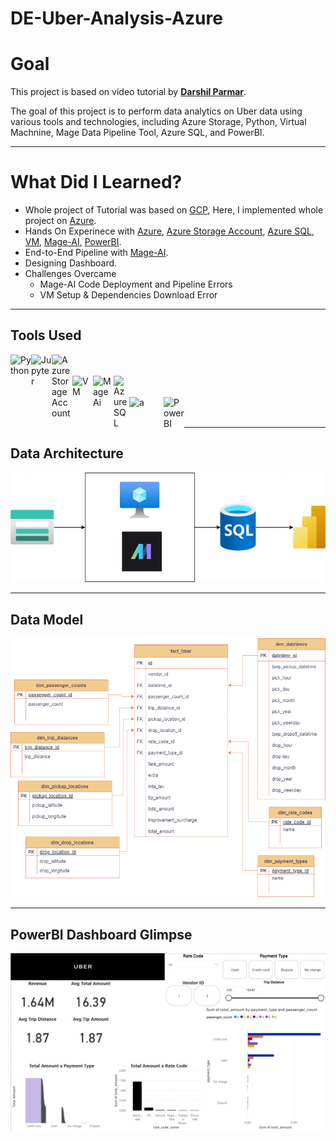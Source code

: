 # DE-Uber-Analysis-Azure

# Goal
This project is based on video tutorial by [**Darshil Parmar**](https://www.youtube.com/watch?v=WpQECq5Hx9g&list=PLBJe2dFI4sgvQTNNkI3ETYJgNPR4CBpFd&index=11).


The goal of this project is to perform data analytics on Uber data using various tools and technologies, including Azure Storage, Python, Virtual Machnine, Mage Data Pipeline Tool, Azure SQL, and PowerBI.


<hr/>

# What Did I Learned?
* Whole project of Tutorial was based on [GCP](https://github.com/darshilparmar/uber-etl-pipeline-data-engineering-project/tree/main?tab=readme-ov-file), Here, I implemented whole project on [Azure].
* Hands On Experinece with [Azure], [Azure Storage Account], [Azure SQL], [VM], [Mage-AI], [PowerBI].
* End-to-End Pipeline with [Mage-AI].
* Designing Dashboard.
* Challenges Overcame
  *   Mage-AI Code Deployment and Pipeline Errors
  *   VM Setup & Dependencies Download Error

<hr/>

## Tools Used
[<img align="left" alt="Python" width="33px" src="https://i.imgur.com/gixjL0a.png" />][Python]
[<img align="left" alt="Jupyter" width="33px" src="https://i.imgur.com/f5M1VWO.png" />][Jupyter]
[<img align="left" alt="Azure Storage Account" width="33px" src="https://i0.wp.com/mattruma.com/wp-content/uploads/2020/02/Icon-storage-86-Storage-Accounts-1.png?fit=400%2C400&ssl=1"/>][Azure Storage Account]
<br/>
<br/>
[<img align="left" alt="VM" width="33px" src="https://static-00.iconduck.com/assets.00/azure-vms-color-icon-2048x1891-chkcdc9i.png"/>][VM]
[<img align="left" alt="MageAi" width="33px" src="https://miro.medium.com/v2/resize:fit:1200/1*BLMkN_JD4e--TAUOqaVf6A.png"/>][Mage-AI]
[<img align="left" alt="Azure SQL" width="25px" src="https://seeklogo.com/images/A/azure-sql-database-logo-D7A32C9CD9-seeklogo.com.png"/>][Azure SQL]
<br/>
<br/>
[<img align="left" alt="a" width="55px" src="https://www.business-central-app.it/wp-content/uploads/2021/12/logo-azure.png"/>][Azure]
[<img align="left" alt="PowerBI" width="33px" src="https://encrypted-tbn0.gstatic.com/images?q=tbn:ANd9GcRXEP5WbA4TSdCk6mto1DGXufJcV4KXpS5SRePtn4fGDDdR_zd8UmmtnbWg-DLztcyHDWo"/>][PowerBI]
<br/>
<br/>
<hr/>


## Data Architecture
![Architecture](https://github.com/manthan-ladva/DE-Uber-Analysis-Azure/blob/main/diagrams/architecture.png)

<hr/>

## Data Model
![Data Model](https://github.com/manthan-ladva/DE-Uber-Analysis-Azure/blob/main/diagrams/uber-de.png)

<hr/>

## PowerBI Dashboard Glimpse
![Dashboard](https://github.com/manthan-ladva/DE-Uber-Analysis-Azure/blob/main/dashboards/uber_dashboard.jpg)



[Python]:https://www.python.org/
[PowerBI]:https://powerbi.microsoft.com/en-us/
[R]:https://www.r-project.org/
[VSCode]:https://code.visualstudio.com/
[Jupyter]:https://jupyter.org/
[Mage-AI]:https://www.mage.ai/
[Azure Storage Account]:https://learn.microsoft.com/en-us/azure/storage/blobs/storage-blobs-introduction/
[VM]:https://azure.microsoft.com/en-in/products/virtual-machines/
[Azure SQL]:https://azure.microsoft.com/en-in/products/azure-sql/database/
[Azure]:https://portal.azure.com/
